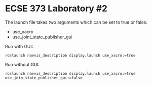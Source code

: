 # ECSE 373 Laboratory #2

The launch file takes two arguments which can be set to true or false:
- use_xacro
- use_joint_state_publisher_gui

Run with GUI: 

`roslaunch navvis_description display.launch use_xacro:=true`

Run without GUI:

`roslaunch navvis_description display.launch use_xacro:=true use_join_state_publisher_gui:=false`

